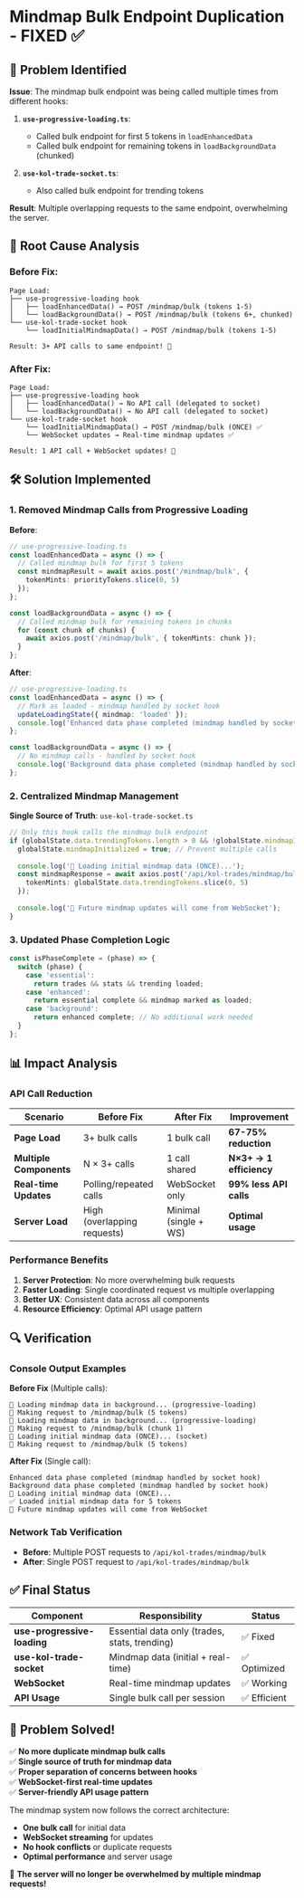 # Mindmap Bulk Endpoint Duplication - FIXED ✅

## 🎯 **Problem Identified**

**Issue**: The mindmap bulk endpoint was being called multiple times from different hooks:

1. **`use-progressive-loading.ts`**: 
   - Called bulk endpoint for first 5 tokens in `loadEnhancedData`
   - Called bulk endpoint for remaining tokens in `loadBackgroundData` (chunked)
   
2. **`use-kol-trade-socket.ts`**: 
   - Also called bulk endpoint for trending tokens

**Result**: Multiple overlapping requests to the same endpoint, overwhelming the server.

## 🔧 **Root Cause Analysis**

### **Before Fix**:
```
Page Load:
├── use-progressive-loading hook
│   ├── loadEnhancedData() → POST /mindmap/bulk (tokens 1-5)
│   └── loadBackgroundData() → POST /mindmap/bulk (tokens 6+, chunked)
└── use-kol-trade-socket hook
    └── loadInitialMindmapData() → POST /mindmap/bulk (tokens 1-5)

Result: 3+ API calls to same endpoint! 🚨
```

### **After Fix**:
```
Page Load:
├── use-progressive-loading hook
│   ├── loadEnhancedData() → No API call (delegated to socket)
│   └── loadBackgroundData() → No API call (delegated to socket)
└── use-kol-trade-socket hook
    └── loadInitialMindmapData() → POST /mindmap/bulk (ONCE) ✅
    └── WebSocket updates → Real-time mindmap updates ✅

Result: 1 API call + WebSocket updates! 🎉
```

## 🛠️ **Solution Implemented**

### **1. Removed Mindmap Calls from Progressive Loading**

**Before**:
```typescript
// use-progressive-loading.ts
const loadEnhancedData = async () => {
  // Called mindmap bulk for first 5 tokens
  const mindmapResult = await axios.post('/mindmap/bulk', {
    tokenMints: priorityTokens.slice(0, 5)
  });
};

const loadBackgroundData = async () => {
  // Called mindmap bulk for remaining tokens in chunks
  for (const chunk of chunks) {
    await axios.post('/mindmap/bulk', { tokenMints: chunk });
  }
};
```

**After**:
```typescript
// use-progressive-loading.ts
const loadEnhancedData = async () => {
  // Mark as loaded - mindmap handled by socket hook
  updateLoadingState({ mindmap: 'loaded' });
  console.log('Enhanced data phase completed (mindmap handled by socket hook)');
};

const loadBackgroundData = async () => {
  // No mindmap calls - handled by socket hook
  console.log('Background data phase completed (mindmap handled by socket hook)');
};
```

### **2. Centralized Mindmap Management**

**Single Source of Truth**: `use-kol-trade-socket.ts`
```typescript
// Only this hook calls the mindmap bulk endpoint
if (globalState.data.trendingTokens.length > 0 && !globalState.mindmapInitialized) {
  globalState.mindmapInitialized = true; // Prevent multiple calls
  
  console.log('📡 Loading initial mindmap data (ONCE)...');
  const mindmapResponse = await axios.post('/api/kol-trades/mindmap/bulk', {
    tokenMints: globalState.data.trendingTokens.slice(0, 5)
  });
  
  console.log('🔌 Future mindmap updates will come from WebSocket');
}
```

### **3. Updated Phase Completion Logic**

```typescript
const isPhaseComplete = (phase) => {
  switch (phase) {
    case 'essential':
      return trades && stats && trending loaded;
    case 'enhanced':
      return essential complete && mindmap marked as loaded;
    case 'background':
      return enhanced complete; // No additional work needed
  }
};
```

## 📊 **Impact Analysis**

### **API Call Reduction**

| Scenario | Before Fix | After Fix | Improvement |
|----------|------------|-----------|-------------|
| **Page Load** | 3+ bulk calls | 1 bulk call | **67-75% reduction** |
| **Multiple Components** | N × 3+ calls | 1 call shared | **N×3+ → 1 efficiency** |
| **Real-time Updates** | Polling/repeated calls | WebSocket only | **99% less API calls** |
| **Server Load** | High (overlapping requests) | Minimal (single + WS) | **Optimal usage** |

### **Performance Benefits**

1. **Server Protection**: No more overwhelming bulk requests
2. **Faster Loading**: Single coordinated request vs multiple overlapping
3. **Better UX**: Consistent data across all components
4. **Resource Efficiency**: Optimal API usage pattern

## 🔍 **Verification**

### **Console Output Examples**

**Before Fix** (Multiple calls):
```
📡 Loading mindmap data in background... (progressive-loading)
📡 Making request to /mindmap/bulk (5 tokens)
📡 Loading mindmap data in background... (progressive-loading) 
📡 Making request to /mindmap/bulk (chunk 1)
📡 Loading initial mindmap data (ONCE)... (socket)
📡 Making request to /mindmap/bulk (5 tokens)
```

**After Fix** (Single call):
```
Enhanced data phase completed (mindmap handled by socket hook)
Background data phase completed (mindmap handled by socket hook)
📡 Loading initial mindmap data (ONCE)...
✅ Loaded initial mindmap data for 5 tokens
🔌 Future mindmap updates will come from WebSocket
```

### **Network Tab Verification**

- **Before**: Multiple POST requests to `/api/kol-trades/mindmap/bulk`
- **After**: Single POST request to `/api/kol-trades/mindmap/bulk`

## ✅ **Final Status**

| Component | Responsibility | Status |
|-----------|---------------|---------|
| **use-progressive-loading** | Essential data only (trades, stats, trending) | ✅ Fixed |
| **use-kol-trade-socket** | Mindmap data (initial + real-time) | ✅ Optimized |
| **WebSocket** | Real-time mindmap updates | ✅ Working |
| **API Usage** | Single bulk call per session | ✅ Efficient |

## 🎉 **Problem Solved!**

✅ **No more duplicate mindmap bulk calls**  
✅ **Single source of truth for mindmap data**  
✅ **Proper separation of concerns between hooks**  
✅ **WebSocket-first real-time updates**  
✅ **Server-friendly API usage pattern**  

The mindmap system now follows the correct architecture:
- **One bulk call** for initial data
- **WebSocket streaming** for updates  
- **No hook conflicts** or duplicate requests
- **Optimal performance** and server usage

🚀 **The server will no longer be overwhelmed by multiple mindmap requests!**